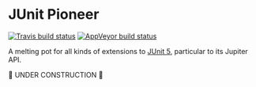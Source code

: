 # JUnit Pioneer

[![Travis build status](https://travis-ci.org/CodeFX-org/junit-io.svg?branch=master)](https://travis-ci.org/CodeFX-org/junit-io)
[![AppVeyor build status](https://ci.appveyor.com/api/projects/status/cnmk9d487t0vy0a9?svg=true)](https://ci.appveyor.com/project/nicolaiparlog/junit-io)

A melting pot for all kinds of extensions to
[JUnit 5](https://github.com/junit-team/junit5), particular to its Jupiter API.

:construction: UNDER CONSTRUCTION :construction:

